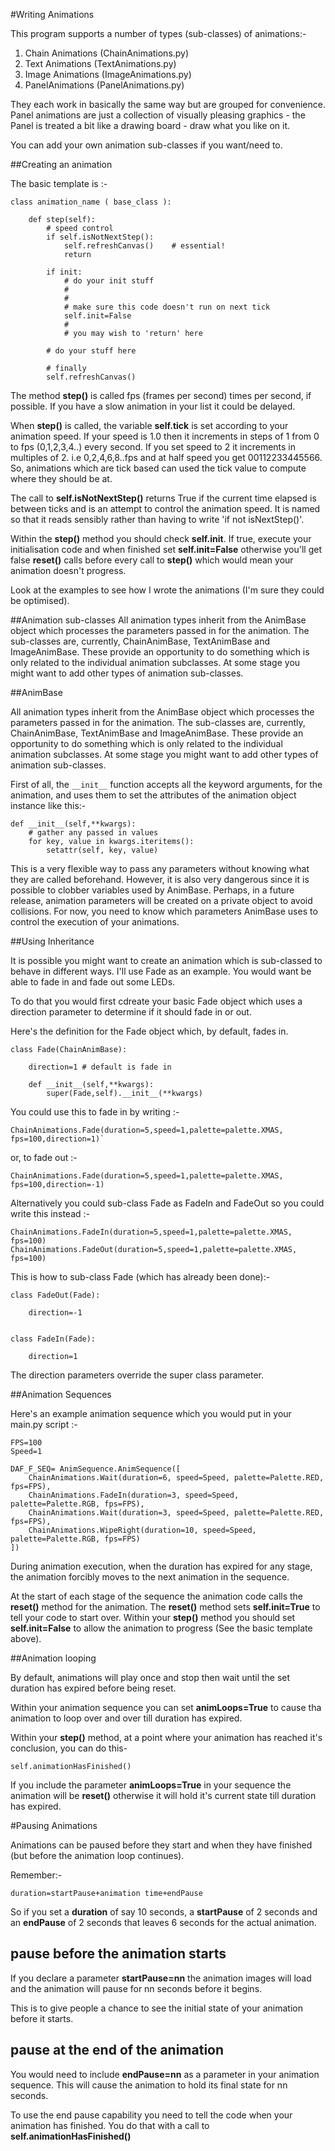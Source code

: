 #Writing Animations

This program supports a number of types (sub-classes) of animations:-

1. Chain Animations (ChainAnimations.py)
2. Text Animations (TextAnimations.py)
3. Image Animations (ImageAnimations.py)
4. PanelAnimations (PanelAnimations.py) 

They each work in basically the same way but are grouped for convenience. Panel animations are just a collection of 
visually pleasing graphics - the Panel is treated a bit like a drawing board - draw what you like on it.


You can add your own animation sub-classes if you want/need to.

##Creating an animation

The basic template is :-

    class animation_name ( base_class ):
        
        def step(self):
            # speed control
            if self.isNotNextStep():
                self.refreshCanvas()    # essential!
                return
                
            if init:
                # do your init stuff
                #
                #
                # make sure this code doesn't run on next tick
                self.init=False
                #
                # you may wish to 'return' here 
    
            # do your stuff here
            
            # finally
            self.refreshCanvas()
        
The method **step()** is called fps (frames per second) times per second, if possible. If you have a slow animation in 
your list it could be delayed.

When **step()** is called, the variable **self.tick** is set according to your animation speed. If your speed is 1.0 then
 it increments in steps of 1 from 0 to fps (0,1,2,3,4..) every second. If you set speed to 2 it increments in multiples of 2. i.e 0,2,4,6,8..fps
and at half speed you get 00112233445566. So, animations which are tick based can used the tick value to compute where they should be at.

The call to **self.isNotNextStep()** returns True if the current time elapsed is between ticks and is an attempt to 
control the animation speed. It is named so that it reads sensibly rather than having to write 'if not isNextStep()'.

Within the **step()** method you should check **self.init**. If true, execute your initialisation code and when 
finished set **self.init=False** otherwise you'll get false **reset()** calls before every call to **step()** which 
would mean your animation doesn't progress.

Look at the examples to see how I wrote the animations (I'm sure they could be optimised).

##Animation sub-classes
All animation types inherit from the AnimBase object which processes the parameters passed in for the animation. The sub-classes are, currently, ChainAnimBase, TextAnimBase and ImageAnimBase. These provide an opportunity to do something which is only related to the individual animation subclasses. At some stage you might want to add other types of animation sub-classes.  

##AnimBase

All animation types inherit from the AnimBase object which processes the parameters passed in for the animation. The sub-classes are, currently, ChainAnimBase, TextAnimBase and ImageAnimBase. These provide an opportunity to do something which is only related to the individual animation subclasses. At some stage you might want to add other types of animation sub-classes.  

First of all, the `__init__` function accepts all the keyword arguments, for the animation, and uses them to set the attributes of the animation object instance like this:-

    def __init__(self,**kwargs):
        # gather any passed in values
        for key, value in kwargs.iteritems():
            setattr(self, key, value)

This is a very flexible way to pass any parameters without knowing what they are called beforehand. However, it is also very dangerous since it is possible to clobber variables used by AnimBase.
Perhaps, in a future release, animation parameters will be created on a private object to avoid collisions. For now, you need to know which parameters AnimBase uses to control the execution of your animations.

##Using Inheritance

It is possible you might want to create an animation which is sub-classed to behave in different ways. I'll use Fade as an example. You would want be able to fade in and fade out some LEDs.

To do that you would first cdreate your basic Fade object which uses a direction parameter to determine if it should fade in or out.

Here's the definition for the Fade object which, by default, fades in.

    class Fade(ChainAnimBase):
    
        direction=1 # default is fade in
        
        def __init__(self,**kwargs):
            super(Fade,self).__init__(**kwargs)

You could use this to fade in by writing :-
    
    ChainAnimations.Fade(duration=5,speed=1,palette=palette.XMAS, fps=100,direction=1)`

or, to fade out :-
    
    ChainAnimations.Fade(duration=5,speed=1,palette=palette.XMAS, fps=100,direction=-1)
Alternatively you could sub-class Fade as FadeIn and FadeOut so you could write this instead :-
    
    ChainAnimations.FadeIn(duration=5,speed=1,palette=palette.XMAS, fps=100)
    ChainAnimations.FadeOut(duration=5,speed=1,palette=palette.XMAS, fps=100)

This is how to sub-class Fade (which has already been done):-
      
           
    class FadeOut(Fade):
    
        direction=-1
    

    class FadeIn(Fade):
    
        direction=1

The direction parameters override the super class parameter.


##Animation Sequences

Here's an example animation sequence which you would put in your main.py script :-

    FPS=100
    Speed=1
    
    DAF_F_SEQ= AnimSequence.AnimSequence([
        ChainAnimations.Wait(duration=6, speed=Speed, palette=Palette.RED, fps=FPS),
        ChainAnimations.FadeIn(duration=3, speed=Speed, palette=Palette.RGB, fps=FPS),
        ChainAnimations.Wait(duration=3, speed=Speed, palette=Palette.RED, fps=FPS),
        ChainAnimations.WipeRight(duration=10, speed=Speed, palette=Palette.RGB, fps=FPS)
    ])

During animation execution, when the duration has expired for any stage, the animation forcibly moves to the next 
animation in the sequence.

At the start of each stage of the sequence the animation code calls the **reset()** method for the animation. The 
**reset()** method sets **self.init=True** to tell your code to start over. Within your **step()** method you should 
set **self.init=False** to allow the animation to progress (See the basic template above).

##Animation looping

By default, animations will play once and stop then wait until the set duration has expired before being reset.

Within your animation sequence you can set **animLoops=True** to cause tha animation to loop over and over 
till duration has expired.

Within your **step()** method, at a point where your animation has reached it's conclusion, you can do this-

    self.animationHasFinished()
    
If you include the parameter **animLoops=True** in your sequence the animation will be **reset()** otherwise it will 
hold it's current state till duration has expired.

#Pausing Animations

Animations can be paused before they start and when they have finished (but before the animation loop continues).

Remember:-

    duration=startPause+animation time+endPause

So if you set a **duration** of say 10 seconds, a **startPause** of 2 seconds and an **endPause** of 2 seconds that leaves 6 
seconds for the actual animation.


## pause before the animation starts

If you declare a parameter **startPause=nn** the animation images will load and the animation will pause for nn 
seconds before it begins.

This is to give people a chance to see the initial state of your animation before it starts.

## pause at the end of the animation

You would need to include **endPause=nn** as a parameter in your animation sequence. This will cause the 
animation to hold its final state for nn seconds.

To use the end pause capability you need to tell the code when your animation has finished. You do that with a call to 
  **self.animationHasFinished()** 


